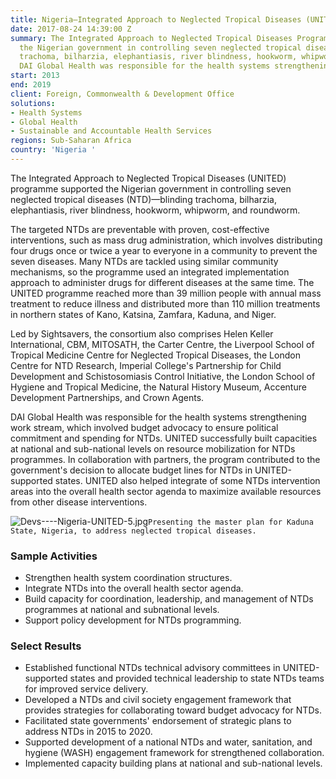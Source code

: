 ```yaml
---
title: Nigeria—Integrated Approach to Neglected Tropical Diseases (UNITED)
date: 2017-08-24 14:39:00 Z
summary: The Integrated Approach to Neglected Tropical Diseases Programme supported
  the Nigerian government in controlling seven neglected tropical diseases—blinding
  trachoma, bilharzia, elephantiasis, river blindness, hookworm, whipworm, and roundworm.
  DAI Global Health was responsible for the health systems strengthening workstream.
start: 2013
end: 2019
client: Foreign, Commonwealth & Development Office
solutions:
- Health Systems
- Global Health
- Sustainable and Accountable Health Services
regions: Sub-Saharan Africa
country: 'Nigeria '
---
```


The Integrated Approach to Neglected Tropical Diseases (UNITED) programme supported the Nigerian government in controlling seven neglected tropical diseases (NTD)—blinding trachoma, bilharzia, elephantiasis, river blindness, hookworm, whipworm, and roundworm.

The targeted NTDs are preventable with proven, cost-effective interventions, such as mass drug administration, which involves distributing four drugs once or twice a year to everyone in a community to prevent the seven diseases. Many NTDs are tackled using similar community mechanisms, so the programme used an integrated implementation approach to administer drugs for different diseases at the same time. The UNITED programme reached more than 39 million people with annual mass treatment to reduce illness and distributed more than 110 million treatments in northern states of Kano, Katsina, Zamfara, Kaduna, and Niger.

Led by Sightsavers, the consortium also comprises Helen Keller International, CBM, MITOSATH, the Carter Centre, the Liverpool School of Tropical Medicine Centre for Neglected Tropical Diseases, the London Centre for NTD Research, Imperial College's Partnership for Child Development and Schistosomiasis Control Initiative, the London School of Hygiene and Tropical Medicine, the Natural History Museum, Accenture Development Partnerships, and Crown Agents.

DAI Global Health was responsible for the health systems strengthening work stream, which involved budget advocacy to ensure political commitment and spending for NTDs. UNITED successfully built capacities at national and sub-national levels on resource mobilization for NTDs programmes. In collaboration with partners, the program contributed to the government's decision to allocate budget lines for NTDs in UNITED-supported states. UNITED also helped integrate of some NTDs intervention areas into the overall health sector agenda to maximize available resources from other disease interventions.

![Devs----Nigeria-UNITED-5.jpg](/uploads/Devs----Nigeria-UNITED-5.jpg)`Presenting the master plan for Kaduna State, Nigeria, to address neglected tropical diseases.`

### Sample Activities

* Strengthen health system coordination structures.
* Integrate NTDs into the overall health sector agenda.
* Build capacity for coordination, leadership, and management of NTDs programmes at national and subnational levels.
* Support policy development for NTDs programming.

### Select Results

* Established functional NTDs technical advisory committees in UNITED-supported states and provided technical leadership to state NTDs teams for improved service delivery.
* Developed a NTDs and civil society engagement framework that provides strategies for collaborating toward budget advocacy for NTDs.
* Facilitated state governments' endorsement of strategic plans to address NTDs in 2015 to 2020.
* Supported development of a national NTDs and water, sanitation, and hygiene (WASH) engagement framework for strengthened collaboration.
* Implemented capacity building plans at national and sub-national levels.